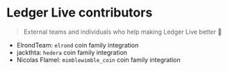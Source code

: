 # Ledger Live contributors

> External teams and individuals who help making Ledger Live better 🚀

- ElrondTeam: `elrond` coin family integration
- jackthta: `hedera` coin family integration
- Nicolas Flamel: `mimblewimble_coin` coin family integration

